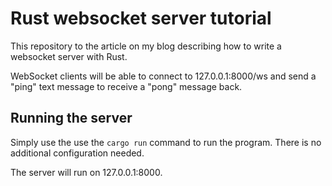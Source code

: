 # Rust websocket server tutorial

This repository to the article on my blog describing how to write a websocket server with Rust. 

WebSocket clients will be able to connect to 127.0.0.1:8000/ws and send a "ping" text message to receive a "pong" message back.

## Running the server

Simply use the use the `cargo run` command to run the program. There is no additional configuration needed.

The server will run on 127.0.0.1:8000.